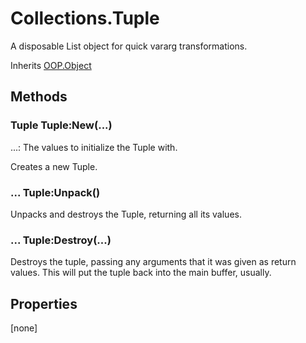 # Collections.Tuple
A disposable List object for quick vararg transformations.

Inherits [OOP.Object](OOP.Object)

## Methods
### Tuple Tuple:New(...)

...: The values to initialize the Tuple with.

Creates a new Tuple.


### ... Tuple:Unpack()

Unpacks and destroys the Tuple, returning all its values.


### ... Tuple:Destroy(...)

Destroys the tuple, passing any arguments that it was given as return values.
This will put the tuple back into the main buffer, usually.


## Properties
[none]

